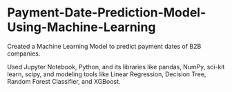 # Payment-Date-Prediction-Model-Using-Machine-Learning

Created a Machine Learning Model to predict payment dates of B2B companies.

Used Jupyter Notebook, Python, and its libraries like pandas, NumPy, sci-kit learn, scipy, and modeling tools like Linear Regression, Decision Tree, Random Forest Classifier, and XGBoost.
